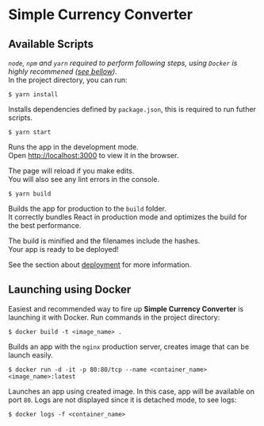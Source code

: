 # Simple Currency Converter

## Available Scripts

*`node`, `npm` and `yarn` required to perform following steps, using `Docker` is highly recommened ([see bellow](#Launching-using-Docker)).* \
In the project directory, you can run:

`$ yarn install`

Installs dependencies defined by `package.json`, this is required to run futher scripts.

`$ yarn start`

Runs the app in the development mode.\
Open [http://localhost:3000](http://localhost:3000) to view it in the browser.

The page will reload if you make edits.\
You will also see any lint errors in the console.

`$ yarn build`

Builds the app for production to the `build` folder.\
It correctly bundles React in production mode and optimizes the build for the best performance.

The build is minified and the filenames include the hashes.\
Your app is ready to be deployed!

See the section about [deployment](https://facebook.github.io/create-react-app/docs/deployment) for more information.

## Launching using Docker

Easiest and recommended way to fire up **Simple Currency Converter** is launching it with Docker. Run commands in the project directory:

`$ docker build -t <image_name> .`

Builds an app with the `nginx` production server, creates image that can be launch easily.

`$ docker run -d -it -p 80:80/tcp --name <container_name> <image_name>:latest`

Launches an app using created image. In this case, app will be available on port `80`. Logs are not displayed since it is detached mode, to see logs:

`$ docker logs -f <container_name>`




